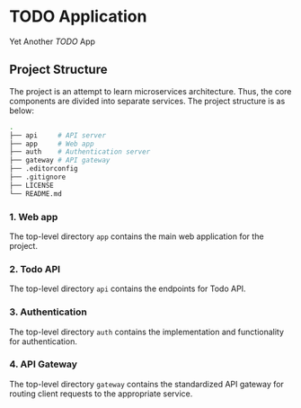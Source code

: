 # TODO Application

Yet Another _TODO_ App

## Project Structure

The project is an attempt to learn microservices architecture. Thus, the core
components are divided into separate services. The project structure is as below:

```bash
.
├── api     # API server
├── app     # Web app
├── auth    # Authentication server
├── gateway # API gateway
├── .editorconfig
├── .gitignore
├── LICENSE
└── README.md
```

### 1. Web app

The top-level directory `app` contains the main web application for the project.

### 2. Todo API

The top-level directory `api` contains the endpoints for Todo API.

### 3. Authentication

The top-level directory `auth` contains the implementation and functionality for
authentication.

### 4. API Gateway

The top-level directory `gateway` contains the standardized API gateway for
routing client requests to the appropriate service.
